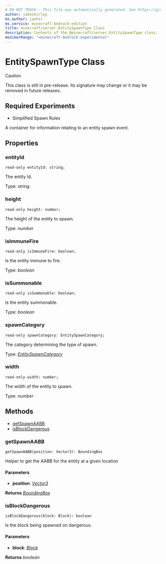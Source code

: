 ```yaml
---
# DO NOT TOUCH — This file was automatically generated. See https://github.com/mojang/minecraftapidocsgenerator to modify descriptions, examples, etc.
author: jakeshirley
ms.author: jashir
ms.service: minecraft-bedrock-edition
title: minecraft/server.EntitySpawnType Class
description: Contents of the @minecraft/server.EntitySpawnType class.
monikerRange: "=minecraft-bedrock-experimental"
---
```

# EntitySpawnType Class

> [!CAUTION]
> This class is still in pre-release.  Its signature may change or it may be removed in future releases.
 
## Required Experiments
- Simplified Spawn Rules


A container for information relating to an entity spawn event.

## Properties

### **entityId**
`read-only entityId: string;`

The entity Id.

Type: *string*

### **height**
`read-only height: number;`

The height of the entity to spawn.

Type: *number*

### **isImmuneFire**
`read-only isImmuneFire: boolean;`

Is the entity immune to fire.

Type: *boolean*

### **isSummonable**
`read-only isSummonable: boolean;`

Is the entity summonable.

Type: *boolean*

### **spawnCategory**
`read-only spawnCategory: EntitySpawnCategory;`

The category determining the type of spawn.

Type: [*EntitySpawnCategory*](EntitySpawnCategory.md)

### **width**
`read-only width: number;`

The width of the entity to spawn.

Type: *number*

## Methods
- [getSpawnAABB](#getspawnaabb)
- [isBlockDangerous](#isblockdangerous)

### **getSpawnAABB**
`
getSpawnAABB(position: Vector3): BoundingBox
`

Helper to get the AABB for the entity at a given location

#### **Parameters**
- **position**: [*Vector3*](Vector3.md)

**Returns** [*BoundingBox*](BoundingBox.md)

### **isBlockDangerous**
`
isBlockDangerous(block: Block): boolean
`

Is the block being spawned on dangerous.

#### **Parameters**
- **block**: [*Block*](Block.md)

**Returns** *boolean*
